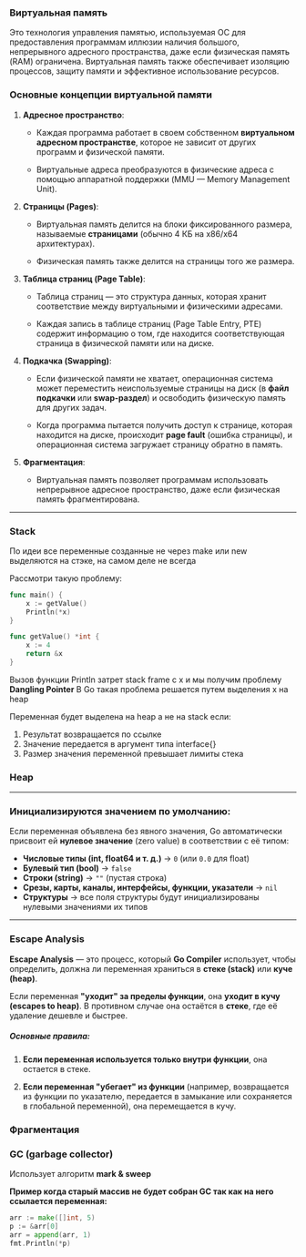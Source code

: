 
### Виртуальная память

Это технология управления памятью, используемая ОС для предоставления программам иллюзии наличия большого, непрерывного адресного пространства, даже если физическая память (RAM) ограничена. Виртуальная память также обеспечивает изоляцию процессов, защиту памяти и эффективное использование ресурсов.

### Основные концепции виртуальной памяти

1. **Адресное пространство**:
    
    - Каждая программа работает в своем собственном **виртуальном адресном пространстве**, которое не зависит от других программ и физической памяти.
        
    - Виртуальные адреса преобразуются в физические адреса с помощью аппаратной поддержки (MMU — Memory Management Unit).
        
2. **Страницы (Pages)**:
    
    - Виртуальная память делится на блоки фиксированного размера, называемые **страницами** (обычно 4 КБ на x86/x64 архитектурах).
        
    - Физическая память также делится на страницы того же размера.
        
3. **Таблица страниц (Page Table)**:
    
    - Таблица страниц — это структура данных, которая хранит соответствие между виртуальными и физическими адресами.
        
    - Каждая запись в таблице страниц (Page Table Entry, PTE) содержит информацию о том, где находится соответствующая страница в физической памяти или на диске.
        
4. **Подкачка (Swapping)**:
    
    - Если физической памяти не хватает, операционная система может переместить неиспользуемые страницы на диск (в **файл подкачки** или **swap-раздел**) и освободить физическую память для других задач.
        
    - Когда программа пытается получить доступ к странице, которая находится на диске, происходит **page fault** (ошибка страницы), и операционная система загружает страницу обратно в память.
        
5. **Фрагментация**:
    
    - Виртуальная память позволяет программам использовать непрерывное адресное пространство, даже если физическая память фрагментирована.


---

### Stack

По идеи все переменные созданные не через make или new выделяются на стэке, на самом деле не всегда

Рассмотри такую проблему:

```go
func main() {
	x := getValue()
	Println(*x)
}

func getValue() *int {
	x := 4
	return &x
}
```

Вызов функции Println затрет stack frame с x и мы получим проблему **Dangling Pointer**
В Go такая проблема решается путем выделения x на heap

Переменная будет выделена на heap а не на stack если:
1. Результат возвращается по ссылке
2. Значение передается в аргумент типа interface{}
3. Размер значения переменной превышает лимиты стека

### Heap


---

### Инициализируются значением по умолчанию:

Если переменная объявлена без явного значения, Go автоматически присвоит ей **нулевое значение** (zero value) в соответствии с её типом:

- **Числовые типы (int, float64 и т. д.)** → `0` (или `0.0` для float)
- **Булевый тип (bool)** → `false`
- **Строки (string)** → `""` (пустая строка)
- **Срезы, карты, каналы, интерфейсы, функции, указатели** → `nil`
- **Структуры** → все поля структуры будут инициализированы нулевыми значениями их типов


---

### Escape Analysis

**Escape Analysis** — это процесс, который **Go Compiler** использует, чтобы определить, должна ли переменная храниться в **стеке (stack)** или **куче (heap)**.

Если переменная **"уходит" за пределы функции**, она **уходит в кучу (escapes to heap)**. В противном случае она остаётся в **стеке**, где её удаление дешевле и быстрее.

##### Основные правила:

1. **Если переменная используется только внутри функции**, она остается в стеке.
    
2. **Если переменная "убегает" из функции** (например, возвращается из функции по указателю, передается в замыкание или сохраняется в глобальной переменной), она перемещается в кучу.
### Фрагментация
### GC (garbage collector)

Использует алгоритм **mark & sweep**


**Пример когда старый массив не будет собран GC так как на него ссылается переменная:**

```go
arr := make([]int, 5)  
p := &arr[0]
arr = append(arr, 1)  
fmt.Println(*p)
```
